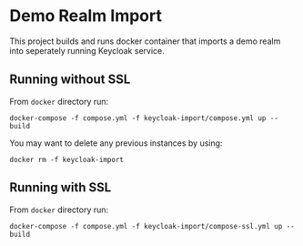 Demo Realm Import
=================

This project builds and runs docker container that imports a demo realm into seperately running Keycloak service.


Running without SSL
-------------------

From `docker` directory run:

    docker-compose -f compose.yml -f keycloak-import/compose.yml up --build 

You may want to delete any previous instances by using:

    docker rm -f keycloak-import


Running with SSL
----------------

From `docker` directory run:

    docker-compose -f compose.yml -f keycloak-import/compose-ssl.yml up --build
     

